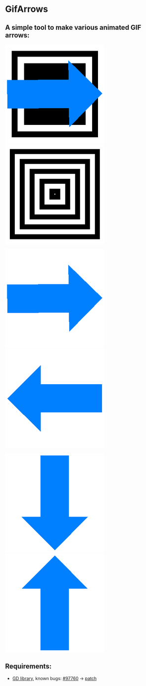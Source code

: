 # GifArrows

A simple tool to make various animated GIF arrows:
----------------

![](arotate.gif)
![](hypno.gif)

![](arotate2.gif)
![](ascaleleft.gif)

![](ascaledown.gif)
![](ascaleup.gif)

Requirements:
-------------

* [GD library](https://metacpan.org/release/GD), known bugs: [#97760](https://rt.cpan.org/Public/Bug/Display.html?id=97760) -> [patch](https://rt.cpan.org/Ticket/Attachment/1409528/748127/animgif-2-1-x.patch)

